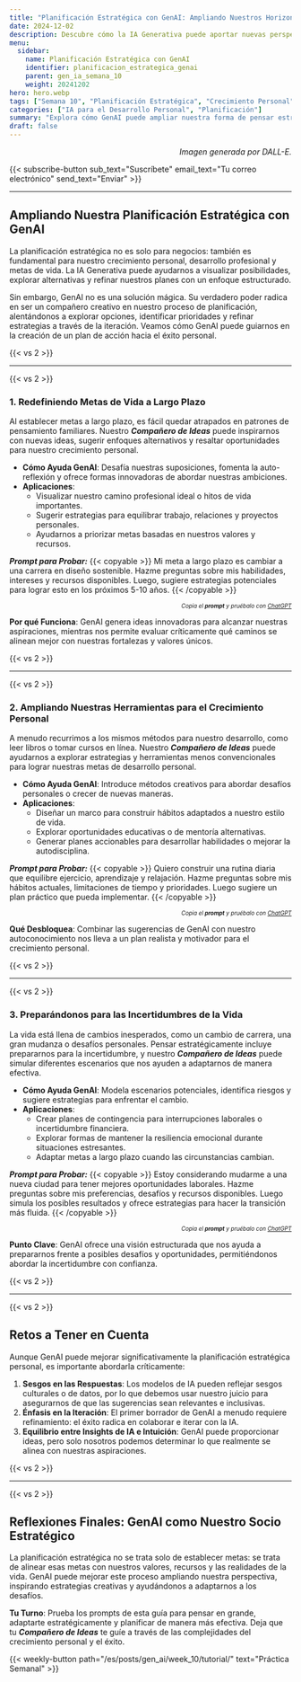```yaml
---
title: "Planificación Estratégica con GenAI: Ampliando Nuestros Horizontes"
date: 2024-12-02
description: Descubre cómo la IA Generativa puede aportar nuevas perspectivas, generar estrategias innovadoras y mejorar la toma de decisiones en nuestro proceso de planificación estratégica personal.
menu:
  sidebar:
    name: Planificación Estratégica con GenAI
    identifier: planificacion_estrategica_genai
    parent: gen_ia_semana_10
    weight: 20241202
hero: hero.webp
tags: ["Semana 10", "Planificación Estratégica", "Crecimiento Personal", "Aplicaciones de GenAI"]
categories: ["IA para el Desarrollo Personal", "Planificación"]
summary: "Explora cómo GenAI puede ampliar nuestra forma de pensar estratégicamente, desafiando suposiciones e inspirando soluciones innovadoras para alcanzar nuestros objetivos."
draft: false
---
```


<p style="text-align: right;">
<em>Imagen generada por DALL-E.</em>
</p>

{{< subscribe-button sub_text="Suscríbete" email_text="Tu correo electrónico" send_text="Enviar" >}}

---

## Ampliando Nuestra Planificación Estratégica con GenAI

La planificación estratégica no es solo para negocios: también es fundamental para nuestro crecimiento personal, desarrollo profesional y metas de vida. La IA Generativa puede ayudarnos a visualizar posibilidades, explorar alternativas y refinar nuestros planes con un enfoque estructurado.

Sin embargo, GenAI no es una solución mágica. Su verdadero poder radica en ser un compañero creativo en nuestro proceso de planificación, alentándonos a explorar opciones, identificar prioridades y refinar estrategias a través de la iteración. Veamos cómo GenAI puede guiarnos en la creación de un plan de acción hacia el éxito personal.

{{< vs 2 >}}

---

{{< vs 2 >}}

### 1. Redefiniendo Metas de Vida a Largo Plazo

Al establecer metas a largo plazo, es fácil quedar atrapados en patrones de pensamiento familiares. Nuestro _**Compañero de Ideas**_ puede inspirarnos con nuevas ideas, sugerir enfoques alternativos y resaltar oportunidades para nuestro crecimiento personal.

- **Cómo Ayuda GenAI**: Desafía nuestras suposiciones, fomenta la auto-reflexión y ofrece formas innovadoras de abordar nuestras ambiciones.
- **Aplicaciones**:
  - Visualizar nuestro camino profesional ideal o hitos de vida importantes.
  - Sugerir estrategias para equilibrar trabajo, relaciones y proyectos personales.
  - Ayudarnos a priorizar metas basadas en nuestros valores y recursos.

**_Prompt para Probar:_**
{{< copyable >}}
Mi meta a largo plazo es cambiar a una carrera en diseño sostenible. Hazme preguntas sobre mis habilidades, intereses y recursos disponibles. Luego, sugiere estrategias potenciales para lograr esto en los próximos 5-10 años.
{{< /copyable >}}

<p style="text-align: right; font-size: 10px;">
<em>Copia el <b>prompt</b> y pruébalo con <a href="https://chatgpt.com">ChatGPT</a></em>
</p>

**Por qué Funciona**: GenAI genera ideas innovadoras para alcanzar nuestras aspiraciones, mientras nos permite evaluar críticamente qué caminos se alinean mejor con nuestras fortalezas y valores únicos.

{{< vs 2 >}}

---

{{< vs 2 >}}

### 2. Ampliando Nuestras Herramientas para el Crecimiento Personal

A menudo recurrimos a los mismos métodos para nuestro desarrollo, como leer libros o tomar cursos en línea. Nuestro _**Compañero de Ideas**_ puede ayudarnos a explorar estrategias y herramientas menos convencionales para lograr nuestras metas de desarrollo personal.

- **Cómo Ayuda GenAI**: Introduce métodos creativos para abordar desafíos personales o crecer de nuevas maneras.
- **Aplicaciones**:
  - Diseñar un marco para construir hábitos adaptados a nuestro estilo de vida.
  - Explorar oportunidades educativas o de mentoría alternativas.
  - Generar planes accionables para desarrollar habilidades o mejorar la autodisciplina.

**_Prompt para Probar:_**
{{< copyable >}}
Quiero construir una rutina diaria que equilibre ejercicio, aprendizaje y relajación. Hazme preguntas sobre mis hábitos actuales, limitaciones de tiempo y prioridades. Luego sugiere un plan práctico que pueda implementar.
{{< /copyable >}}

<p style="text-align: right; font-size: 10px;">
<em>Copia el <b>prompt</b> y pruébalo con <a href="https://chatgpt.com">ChatGPT</a></em>
</p>

**Qué Desbloquea**: Combinar las sugerencias de GenAI con nuestro autoconocimiento nos lleva a un plan realista y motivador para el crecimiento personal.

{{< vs 2 >}}

---

{{< vs 2 >}}

### 3. Preparándonos para las Incertidumbres de la Vida

La vida está llena de cambios inesperados, como un cambio de carrera, una gran mudanza o desafíos personales. Pensar estratégicamente incluye prepararnos para la incertidumbre, y nuestro _**Compañero de Ideas**_ puede simular diferentes escenarios que nos ayuden a adaptarnos de manera efectiva.

- **Cómo Ayuda GenAI**: Modela escenarios potenciales, identifica riesgos y sugiere estrategias para enfrentar el cambio.
- **Aplicaciones**:
  - Crear planes de contingencia para interrupciones laborales o incertidumbre financiera.
  - Explorar formas de mantener la resiliencia emocional durante situaciones estresantes.
  - Adaptar metas a largo plazo cuando las circunstancias cambian.

**_Prompt para Probar:_**
{{< copyable >}}
Estoy considerando mudarme a una nueva ciudad para tener mejores oportunidades laborales. Hazme preguntas sobre mis preferencias, desafíos y recursos disponibles. Luego simula los posibles resultados y ofrece estrategias para hacer la transición más fluida.
{{< /copyable >}}

<p style="text-align: right; font-size: 10px;">
<em>Copia el <b>prompt</b> y pruébalo con <a href="https://chatgpt.com">ChatGPT</a></em>
</p>

**Punto Clave**: GenAI ofrece una visión estructurada que nos ayuda a prepararnos frente a posibles desafíos y oportunidades, permitiéndonos abordar la incertidumbre con confianza.

{{< vs 2 >}}

---

{{< vs 2 >}}

## Retos a Tener en Cuenta

Aunque GenAI puede mejorar significativamente la planificación estratégica personal, es importante abordarla críticamente:

1. **Sesgos en las Respuestas**: Los modelos de IA pueden reflejar sesgos culturales o de datos, por lo que debemos usar nuestro juicio para asegurarnos de que las sugerencias sean relevantes e inclusivas.
2. **Énfasis en la Iteración**: El primer borrador de GenAI a menudo requiere refinamiento: el éxito radica en colaborar e iterar con la IA.
3. **Equilibrio entre Insights de IA e Intuición**: GenAI puede proporcionar ideas, pero solo nosotros podemos determinar lo que realmente se alinea con nuestras aspiraciones.

{{< vs 2 >}}

---

{{< vs 2 >}}

## Reflexiones Finales: GenAI como Nuestro Socio Estratégico

La planificación estratégica no se trata solo de establecer metas: se trata de alinear esas metas con nuestros valores, recursos y las realidades de la vida. GenAI puede mejorar este proceso ampliando nuestra perspectiva, inspirando estrategias creativas y ayudándonos a adaptarnos a los desafíos.

**Tu Turno**: Prueba los prompts de esta guía para pensar en grande, adaptarte estratégicamente y planificar de manera más efectiva. Deja que tu _**Compañero de Ideas**_ te guíe a través de las complejidades del crecimiento personal y el éxito.

{{< weekly-button path="/es/posts/gen_ai/week_10/tutorial/" text="Práctica Semanal" >}}